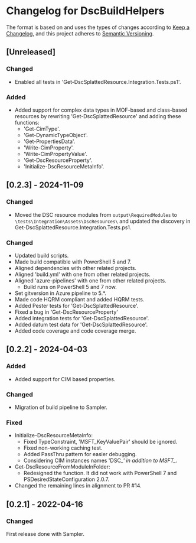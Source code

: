# Changelog for DscBuildHelpers

The format is based on and uses the types of changes according to [Keep a Changelog](https://keepachangelog.com/en/1.0.0/),
and this project adheres to [Semantic Versioning](https://semver.org/spec/v2.0.0.html).

## [Unreleased]

### Changed

- Enabled all tests in 'Get-DscSplattedResource.Integration.Tests.ps1'.

### Added

- Added support for complex data types in MOF-based and class-based resources by
  rewriting 'Get-DscSplattedResource' and adding these functions:
  - 'Get-CimType'.
  - 'Get-DynamicTypeObject'.
  - 'Get-PropertiesData'.
  - 'Write-CimProperty'.
  - 'Write-CimPropertyValue'.
  - 'Get-DscResourceProperty'.
  - 'Initialize-DscResourceMetaInfo'.

## [0.2.3] - 2024-11-09

### Changed

- Moved the DSC resource modules from `output\RequiredModules` to `\tests\Integration\Assets\DscResources\` and
  updated the discovery in Get-DscSplattedResource.Integration.Tests.ps1.

### Changed

- Updated build scripts.
- Made build compatible with PowerShell 5 and 7.
- Aligned dependencies with other related projects.
- Aligned 'build.yml' with one from other related projects.
- Aligned 'azure-pipelines' with one from other related projects.
  - Build runs on PowerShell 5 and 7 now.
- Set gitversion in Azure pipeline to 5.*.
- Made code HQRM compliant and added HQRM tests.
- Added Pester tests for 'Get-DscSplattedResource'.
- Fixed a bug in 'Get-DscResourceProperty'
- Added integration tests for 'Get-DscSplattedResource'.
- Added datum test data for 'Get-DscSplattedResource'.
- Added code coverage and code coverage merge.

## [0.2.2] - 2024-04-03

### Added

- Added support for CIM based properties.

### Changed

- Migration of build pipeline to Sampler.

### Fixed

- Initialize-DscResourceMetaInfo:
  - Fixed TypeConstraint, 'MSFT_KeyValuePair' should be ignored.
  - Fixed non-working caching test.
  - Added PassThru pattern for easier debugging.
  - Considering CIM instances names 'DSC_*' in addition to MSFT_*.
- Get-DscResourceFromModuleInFolder:
  - Redesigned the function. It did not work with PowerShell 7 and
    PSDesiredStateConfiguration 2.0.7.
- Changed the remaining lines in alignment to PR #14.

## [0.2.1] - 2022-04-16

### Changed

First release done with Sampler.
